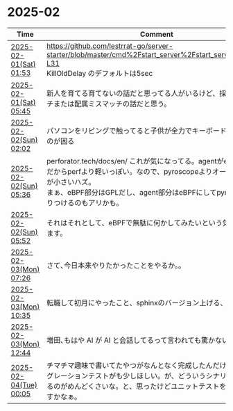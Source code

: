 # 2025-02

| Time | Comment |
| ----- | ------- |
| [2025-02-01(Sat) 01:53](https://bsky.app/profile/tokuhirom.bsky.social/post/3lh3fpopgq226) | https://github.com/lestrrat-go/server-starter/blob/master/cmd%2Fstart_server%2Fstart_server.go#L31-L31<br> KillOldDelay のデフォルトは5sec |
| [2025-02-01(Sat) 05:45](https://bsky.app/profile/tokuhirom.bsky.social/post/3lh3spy3lis26) | 新人を育てる育てないの話だと思ってる人がいるけど、採用ミスマッチまたは配属ミスマッチの話だと思う。 |
| [2025-02-02(Sun) 02:02](https://bsky.app/profile/tokuhirom.bsky.social/post/3lh5wpzai522n) | パソコンをリビングで触ってると子供が全力でキーボード叩いてくるのが困る |
| [2025-02-02(Sun) 05:36](https://bsky.app/profile/tokuhirom.bsky.social/post/3lh6coagmek2t) | perforator.tech/docs/en/ これが気になってる。agentがeBPF ベースだからperfより軽いっぽい。なので、pyroscopeよりオーバーヘッドが小さいハズ。<br>まぁ、eBPF部分はGPLだし、agent部分はeBPFにしてpyroscopeに送りつけるのもアリかも。
| [2025-02-02(Sun) 05:52](https://bsky.app/profile/tokuhirom.bsky.social/post/3lh6dllsjec2t) | それはそれとして、eBPFで無駄に何かしてみたいという気持ちはあります。 |
| [2025-02-03(Mon) 07:26](https://bsky.app/profile/tokuhirom.bsky.social/post/3lhazbvrtlc2g) | さて､今日本来やりたかったことをやるか｡｡ |
| [2025-02-03(Mon) 10:35](https://bsky.app/profile/tokuhirom.bsky.social/post/3lhbdufntgc2c) | 転職して初月にやったこと、sphinxのバージョン上げる、です。 |
| [2025-02-03(Mon) 12:44](https://bsky.app/profile/tokuhirom.bsky.social/post/3lhbl2nszhs2a) | 増田､もはや AI が AI と会話してるって言われても驚かない |
| [2025-02-04(Tue) 00:05](https://bsky.app/profile/tokuhirom.bsky.social/post/3lhcr3tk7zk2v) | チマチマ趣味で書いてたやつがなんとなく完成したんだけど、インテグレーションテストがも少しほしい。が、どういうシナリオかを考えるのがめんどくさいな。と、思ったけどユニットテストをもう少し足すかなぁ。 |
